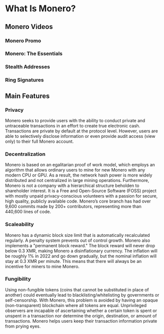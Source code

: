 # What Is Monero?

## Monero Videos

### Monero Promo
### Monero: The Essentials
### Stealth Addresses
### Ring Signatures

## Main Features

### Privacy

Monero seeks to provide users with the ability to conduct private and untraceable transactions in an effort to create true electronic cash. Transactions are private by default at the protocol level. However, users are able to selectively disclose information or even provide audit access (view only) to their full Monero account.

### Decentralization

Monero is based on an egalitarian proof of work model, which employs an algorithm that allows ordinary users to mine for new Monero with any modern CPU or GPU. As a result, the network hash power is more widely distributed and not centralized in large mining operations. Furthermore, Monero is not a company with a hierarchical structure beholden to shareholder interest. It is a Free and Open-Source Software (FOSS) project with mostly unpaid privacy-conscious volunteers with a passion for secure, high quality, publicly available code. Monero’s core branch has had over 9,600 commits made by 200+ contributors, representing more than 440,600 lines of code.

### Scaleability

Monero has a dynamic block size limit that is automatically recalculated regularly. A penalty system prevents out of control growth. Monero also implements a "permanent block reward." The block reward will never drop below 0.3 XMR, making Monero a disinflationary currency. The inflation will be roughly 1% in 2022 and go down gradually, but the nominal inflation will stay at 0.3 XMR per minute. This means that there will always be an incentive for miners to mine Monero.

### Fungibility

Using non-fungible tokens (coins that cannot be substituted in place of another) could eventually lead to blacklisting/whitelisting by governments or self-censorship. With Monero, this problem is avoided by having an opaque (non-transparent) blockchain where all tokens are equal. Unprivileged observers are incapable of ascertaining whether a certain token is spent or unspent in a transaction nor determine the origin, destination, or amount of transactions. Monero helps users keep their transaction information private from prying eyes.
